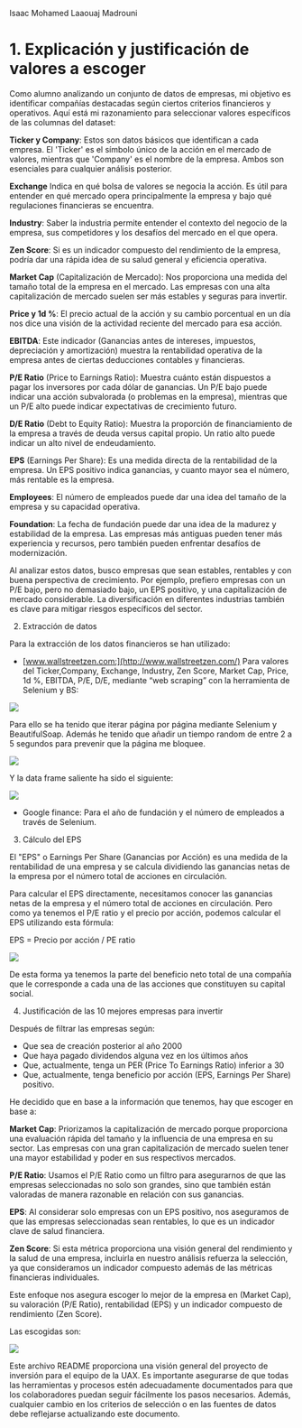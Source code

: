 Isaac Mohamed Laaouaj Madrouni 

# 1. Explicación y justificación de valores a escoger 

Como alumno analizando un conjunto de datos de empresas, mi objetivo es identificar compañías  destacadas  según  ciertos  criterios  financieros  y  operativos.  Aquí  está  mi razonamiento para seleccionar valores específicos de las columnas del dataset: 

**Ticker y Company**: Estos son datos básicos que identifican a cada empresa. El 'Ticker' es el símbolo único de la acción en el mercado de valores, mientras que 'Company' es el nombre de la empresa. Ambos son esenciales para cualquier análisis posterior. 

**Exchange** Indica en qué bolsa de valores se negocia la acción. Es útil para entender en qué mercado opera principalmente la empresa y bajo qué regulaciones financieras se encuentra. 

**Industry**: Saber la industria permite entender el contexto del negocio de la empresa, sus competidores y los desafíos del mercado en el que opera. 

**Zen Score**: Si es un indicador compuesto del rendimiento de la empresa, podría dar una rápida idea de su salud general y eficiencia operativa. 

**Market Cap** (Capitalización de Mercado): Nos proporciona una medida del tamaño total de la empresa en el mercado. Las empresas con una alta capitalización de mercado suelen ser más estables y seguras para invertir. 

**Price y 1d %**: El precio actual de la acción y su cambio porcentual en un día nos dice una visión de la actividad reciente del mercado para esa acción. 

**EBITDA**:  Este  indicador  (Ganancias  antes  de  intereses,  impuestos,  depreciación  y amortización) muestra la rentabilidad operativa de la empresa antes de ciertas deducciones contables y financieras. 

**P/E Ratio** (Price to Earnings Ratio): Muestra cuánto están dispuestos a pagar los inversores por  cada  dólar  de  ganancias.  Un  P/E  bajo  puede  indicar  una  acción  subvalorada  (o problemas  en  la  empresa),  mientras  que  un  P/E  alto  puede  indicar  expectativas  de crecimiento futuro. 

**D/E Ratio** (Debt to Equity Ratio): Muestra la proporción de financiamiento de la empresa a través  de  deuda  versus  capital  propio.  Un  ratio  alto  puede  indicar  un  alto  nivel  de endeudamiento. 

**EPS** (Earnings Per Share): Es una medida directa de la rentabilidad de la empresa. Un EPS positivo indica ganancias, y cuanto mayor sea el número, más rentable es la empresa. 

**Employees**: El número de empleados puede dar una idea del tamaño de la empresa y su capacidad operativa. 

**Foundation**: La fecha de fundación puede dar una idea de la madurez y estabilidad de la empresa.  Las  empresas  más  antiguas  pueden  tener  más  experiencia  y  recursos,  pero también pueden enfrentar desafíos de modernización. 

Al  analizar  estos  datos,  busco  empresas  que  sean  estables,  rentables  y  con  buena perspectiva  de  crecimiento.  Por  ejemplo,  prefiero  empresas  con  un  P/E  bajo,  pero  no demasiado  bajo,  un  EPS  positivo,  y  una  capitalización  de  mercado  considerable.  La diversificación en diferentes industrias también es clave para mitigar riesgos específicos del sector. 

2. Extracción de datos 

Para la extracción de los datos financieros se han utilizado: 

- [www.wallstreetzen.com:](http://www.wallstreetzen.com/) Para valores del Ticker,Company, Exchange, Industry, Zen Score, Market Cap, Price, 1d %, EBITDA, P/E, D/E, mediante “web scraping” con la herramienta de Selenium y BS: 

![](Aspose.Words.b64a2492-d145-4216-9d5f-0c3f97139980.002.png)

Para ello se ha tenido que iterar página por página mediante Selenium y BeautifulSoap. Además he tenido que añadir un tiempo random de entre 2 a 5 segundos para prevenir que la página me bloquee. 

![](Aspose.Words.b64a2492-d145-4216-9d5f-0c3f97139980.003.png)

Y la data frame saliente ha sido el siguiente: 

![](Aspose.Words.b64a2492-d145-4216-9d5f-0c3f97139980.004.png)

- Google finance: Para el año de fundación y el número de empleados a través de Selenium. 
3. Cálculo del EPS 

El "EPS" o Earnings Per Share (Ganancias por Acción) es una medida de la rentabilidad de una empresa y se calcula dividiendo las ganancias netas de la empresa por el número total de acciones en circulación. 

Para calcular el EPS directamente, necesitamos conocer las ganancias netas de la empresa y el número total de acciones en circulación. Pero como ya tenemos el P/E ratio y el precio por acción, podemos calcular el EPS utilizando esta fórmula: 

EPS = Precio por acción / PE ratio 

![](Aspose.Words.b64a2492-d145-4216-9d5f-0c3f97139980.005.png)

De  esta  forma  ya  tenemos  la  parte  del  beneficio  neto  total  de  una  compañía  que  le corresponde a cada una de las acciones que constituyen su capital social. 

4. Justificación de las 10 mejores empresas para invertir 

Después de filtrar las empresas según: 

- Que sea de creación posterior al año 2000 
- Que haya pagado dividendos alguna vez en los últimos años 
- Que, actualmente, tenga un PER (Price To Earnings Ratio) inferior a 30 
- Que, actualmente, tenga beneficio por acción (EPS, Earnings Per Share) positivo. 

He decidido que en base a la información que tenemos, hay que escoger en base a: 

**Market Cap**: Priorizamos la capitalización de mercado porque proporciona una evaluación rápida del tamaño y la influencia de una empresa en su sector. Las empresas con una gran capitalización de mercado suelen tener una mayor estabilidad y poder en sus respectivos mercados. 

**P/E Ratio**: Usamos el P/E Ratio como un filtro para asegurarnos de que las empresas seleccionadas no solo son grandes, sino que también están valoradas de manera razonable en relación con sus ganancias. 

**EPS**: Al considerar solo empresas con un EPS positivo, nos aseguramos de que las empresas seleccionadas sean rentables, lo que es un indicador clave de salud financiera. 

**Zen Score**: Si esta métrica proporciona una visión general del rendimiento y la salud de una empresa, incluirla en nuestro análisis refuerza la selección, ya que consideramos un indicador compuesto además de las métricas financieras individuales. 

Este enfoque nos asegura escoger lo mejor de la empresa en (Market Cap), su valoración (P/E Ratio), rentabilidad (EPS) y un indicador compuesto de rendimiento (Zen Score). 

Las escogidas son: 

![](Aspose.Words.b64a2492-d145-4216-9d5f-0c3f97139980.006.png)


Este archivo README proporciona una visión general del proyecto de inversión para el equipo de la UAX. Es importante asegurarse de que todas las herramientas y procesos estén adecuadamente documentados para que los colaboradores puedan seguir fácilmente los pasos necesarios. Además, cualquier cambio en los criterios de selección o en las fuentes de datos debe reflejarse actualizando este documento.
